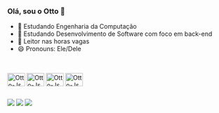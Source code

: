 ### Olá, sou o Otto 👋

- 🌱 Estudando Engenharia da Computação
- 🌱 Estudando Desenvolvimento de Software com foco em back-end
- 💬 Leitor nas horas vagas
- 😄 Pronouns: Ele/Dele
##
  
<div style="display: inline_block"><br>
  <img align="center" alt="Otto-Js" height="30" width="40" src="https://cdn.jsdelivr.net/gh/devicons/devicon/icons/javascript/javascript-plain.svg" />
  <img align="center" alt="Otto-Js" height="30" width="40" src="https://cdn.jsdelivr.net/gh/devicons/devicon/icons/nodejs/nodejs-original.svg" />
  <img align="center" alt="Otto-Js" height="30" width="40" src="https://cdn.jsdelivr.net/gh/devicons/devicon/icons/vscode/vscode-original.svg" />
  <img align="center" alt="Otto-Js" height="30" width="40" src="https://cdn.jsdelivr.net/gh/devicons/devicon/icons/postgresql/postgresql-plain.svg" />
</div>
  
##

<div> 
  <a href="https://instagram.com/ottoonasa" target="_blank"><img src="https://img.shields.io/badge/-Instagram-%23E4405F?style=for-the-badge&logo=instagram&logoColor=white" target="_blank"></a>
 <a href="https://discord.gg/otto.nasa" target="_blank"><img src="https://img.shields.io/badge/Discord-7289DA?style=for-the-badge&logo=discord&logoColor=white" target="_blank"></a> 
  <a href = "mailto:otto.dev.ai@gmail.com"><img src="https://img.shields.io/badge/-Gmail-%23333?style=for-the-badge&logo=gmail&logoColor=white" target="_blank"></a>

</div>
